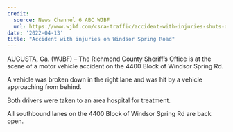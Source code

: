 ```yaml
---
credit:
  source: News Channel 6 ABC WJBF
  url: https://www.wjbf.com/csra-traffic/accident-with-injuries-shuts-down-southbound-lanes-on-windsor-spring-road/
date: '2022-04-13'
title: "Accident with injuries on Windsor Spring Road"
---
```

AUGUSTA, Ga. (WJBF) – The Richmond County Sheriff’s Office is at the scene of a motor vehicle accident on the 4400 Block of Windsor Spring Rd.

A vehicle was broken down in the right lane and was hit by a vehicle approaching from behind.

Both drivers were taken to an area hospital for treatment.

All southbound lanes on the 4400 Block of Windsor Spring Rd are back open.
